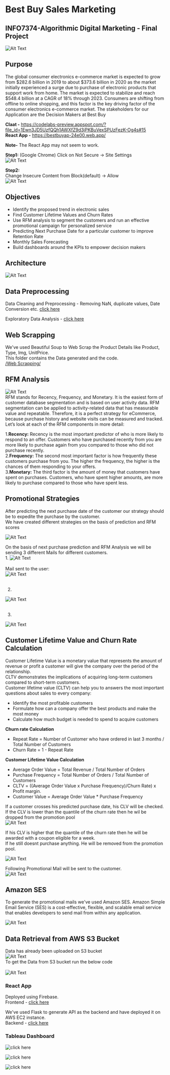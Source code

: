 # Best Buy Sales Marketing
## INFO7374-Algorithmic Digital Marketing - Final Project

![Alt Text](https://github.com/rushic24/datascience-projects/tree/main/BestBuy%20Digital%20Marketing/Images/BEST%20BUY.png)
<br/>

## Purpose
The global consumer electronics e-commerce market is expected to grow from $282.6 billion in 2019 to about $373.6 billion in 2020 as the market initially experienced a surge due to purchase of electronic products that support work from home. The market is expected to stabilize and reach $548.4 billion at a CAGR of 18% through 2023.
Consumers are shifting from offline to online shopping, and this factor is the key driving factor of the consumer electronics e-commerce market. 
The stakeholders for our Application are the Decision Makers at Best Buy <br/>

<b>Claat -</b> https://codelabs-preview.appspot.com/?file_id=1Ewn3JD5UzfQQh1AWXfZ9d3jPKBuVexSPUzFezK-Og4s#15 <br/>
<b>React App -</b> https://bestbuyap-24e00.web.app/ <br/>

<b>Note-</b> The React App may not seem to work.<br/>

<b>Step1:</b> (Google Chrome) Click on Not Secure -> Site Settings<br/>
![Alt Text](https://github.com/rushic24/datascience-projects/tree/main/BestBuy%20Digital%20Marketing/Images/ReactAppStep1.jpg)

<b>Step2:</b> <br/> Change Insecure Content from Block(default) -> Allow<br/>
![Alt Text](https://github.com/rushic24/datascience-projects/tree/main/BestBuy%20Digital%20Marketing/Images/ReactAppStep2.jpg)<br/>
## Objectives
<ul>
<li>Identify the proposed trend in electronic sales</li>
<li>Find Customer Lifetime Values and Churn Rates</li>
<li>Use RFM analysis to segment the customers and run an effective promotional campaign for personalized service</li>
<li>Predicting Next Purchase Date for a particular customer to improve Retention Rate</li>
<li>Monthly Sales Forecasting</li>
<li>Build dashboards around the KPIs to empower decision makers</li>
</ul>


## Architecture
![Alt Text](https://github.com/rushic24/datascience-projects/tree/main/BestBuy%20Digital%20Marketing/Images/Architecture.jpg)

## Data Preprocessing

Data Cleaning and Preprocessing - Removing NaN, duplicate values, Date Conversion etc. [click here](https://github.com/rhnyewale/INFO7374-Algorithmic-Digital-Marketing/tree/master/FinalProject/Data%20Preprocessing)<br/>
 
Exploratory Data Analysis - [click here](https://github.com/rhnyewale/INFO7374-Algorithmic-Digital-Marketing/tree/master/FinalProject/EDA)<br/>

## Web Scrapping 
We've used Beautiful Soup to Web Scrap the Product Details like Product, Type, Img, UnitPrice.<br/>
This folder contains the Data generated and the code.<br/>
[/Web Scrapping/](https://github.com/rhnyewale/INFO7374-Algorithmic-Digital-Marketing/tree/master/FinalProject/Web%20Scrapping)

## RFM Analysis

![Alt Text](https://github.com/rushic24/datascience-projects/tree/main/BestBuy%20Digital%20Marketing/Images/RFM%20Analysis.jpg)<br/>
RFM stands for Recency, Frequency, and Monetary. It is the easiest form of customer database segmentation and is based on user activity data. RFM segmentation can be applied to activity-related data that has measurable value and repeatable. Therefore, it is a perfect strategy for eCommerce, because purchase history and website visits can be measured and tracked. Let’s look at each of the RFM components in more detail:<br/>

1.<b>Recency:</b> Recency is the most important predictor of who is more likely to respond to an offer. Customers who have purchased recently from you are more likely to purchase again from you compared to those who did not purchase recently.<br/>
2.<b>Frequency:</b> The second most important factor is how frequently these customers purchase from you. The higher the frequency, the higher is the chances of them responding to your offers.<br/>
3.<b>Monetary:</b> The third factor is the amount of money that customers have spent on purchases. Customers, who have spent higher amounts, are more likely to purchase compared to those who have spent less.<br/>


## Promotional Strategies
After predicting the next purchase date of the customer our strategy should be to expedite the purchase by the customer.<br/>
We have created different strategies on the basis of prediction and RFM scores<br/>

![Alt Text](https://github.com/rushic24/datascience-projects/tree/main/BestBuy%20Digital%20Marketing/Images/Promotional%20Campaign.jpg)<br/>

On the basis of next purchase prediction and RFM Analysis we will be sending 3 different Mails for different customers.<br/>
1. 
![Alt Text](https://github.com/rushic24/datascience-projects/tree/main/BestBuy%20Digital%20Marketing/Images/More50.jpg)<br/><br/>
Mail sent to the user:<br/>
![Alt Text](https://github.com/rushic24/datascience-projects/tree/main/BestBuy%20Digital%20Marketing/Images/Mail50.jpg)<br/><br/>

2. 
![Alt Text](https://github.com/rushic24/datascience-projects/tree/main/BestBuy%20Digital%20Marketing/Images/Mail20to50.jpg)<br/><br/>

3. 
![Alt Text](https://github.com/rushic24/datascience-projects/tree/main/BestBuy%20Digital%20Marketing/Images/MailWithin20.jpg)

## Customer Lifetime Value and Churn Rate Calculation

Customer Lifetime Value is a monetary value that represents the amount of revenue or profit a customer will give the company over the period of the relationship.<br/>
CLTV demonstrates the implications of acquiring long-term customers compared to short-term customers.<br/> 
Customer lifetime value (CLTV) can help you to answers the most important questions about sales to every company:<br/>
<ul>
<li>Identify the most profitable customers</li>
<li>Formulate how can a company offer the best products and make the most money</li>
<li>Calculate how much budget is needed to spend to acquire customers</li>
</ul>
<b>Churn rate Calculation</b><br/>
<ul>
<li>Repeat Rate = Number of Customer who have ordered in last 3 months / Total Number of Customers </li>
<li>Churn Rate = 1 - Repeat Rate </li>
</ul>

<b>Customer Lifetime Value Calculation</b><br/>
<ul>
<li>Average Order Value = Total Revenue / Total Number of Orders</li>
<li>Purchase Frequency =  Total Number of Orders / Total Number of Customers</li>
<li>CLTV = ((Average Order Value x Purchase Frequency)/Churn Rate) x Profit margin.</li>
<li>Customer Value = Average Order Value * Purchase Frequency</li>
</ul>

If a customer crosses his predicted purchase date, his CLV will be checked.<br/>
If the CLV is lower than the quantile of the churn rate then he wil be dropped from the promotion pool<br/>
![Alt Text](https://github.com/rushic24/datascience-projects/tree/main/BestBuy%20Digital%20Marketing/Images/CLVremovedpool.jpg)

If his CLV is higher that the quantile of the churn rate then he will be awarded with a coupon eligible for a week.<br/>
If he still doesnt purchase anything. He will be removed from the promotion pool.<br/>

![Alt Text](https://github.com/rushic24/datascience-projects/tree/main/BestBuy%20Digital%20Marketing/Images/CLVPromo.jpg)

Following Promotional Mail will be sent to the customer.<br/>
![Alt Text](https://github.com/rushic24/datascience-projects/tree/main/BestBuy%20Digital%20Marketing/Images/PromoMail.jpg)


## Amazon SES
To generate the promotional mails we've used Amazon SES.
Amazon Simple Email Service (SES) is a cost-effective, flexible, and scalable email service that enables developers to send mail from within any application.<br/>

![Alt Text](https://github.com/rushic24/datascience-projects/tree/main/BestBuy%20Digital%20Marketing/Images/AWS%20SMTP/step-1.png)

## Data Retrieval from AWS S3 Bucket
Data has already been uploaded on S3 bucket<br/>
![Alt Text](https://github.com/rushic24/datascience-projects/tree/main/BestBuy%20Digital%20Marketing/Images/S3Bucket.png)<br>
To get the Data from S3 bucket run the below code<br/><br/>
![Alt Text](https://github.com/rushic24/datascience-projects/tree/main/BestBuy%20Digital%20Marketing/Images/S3code.jpg)<br/>

### React App

Deployed using Firebase.<br/>
Frontend - [click here](https://github.com/rushic24/datascience-projects/tree/main/BestBuy%20Digital%20Marketing/React%20App/bestbuyfront) <br/>

We've used Flask to generate API as the backend and have deployed it on AWS EC2 instance.<br/>
Backend - [click here](https://github.com/rushic24/datascience-projects/tree/main/BestBuy%20Digital%20Marketing/React%20App/bestbuyback) <br/>


### Tableau Dashboard

![click here](https://github.com/rushic24/datascience-projects/blob/main/BestBuy%20Digital%20Marketing/Tableau%20Dashboards/Customer_Analysis.png)

![click here](https://github.com/rushic24/datascience-projects/blob/main/BestBuy%20Digital%20Marketing/Tableau%20Dashboards/RFM_Analysis.png)

![click here](https://github.com/rushic24/datascience-projects/blob/main/BestBuy%20Digital%20Marketing/Tableau%20Dashboards/Revenue_Demand_Analysis.png)

